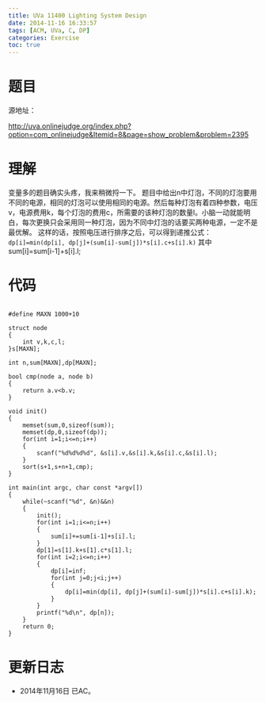 ```yaml
---
title: UVa 11400 Lighting System Design
date: 2014-11-16 16:33:57
tags: [ACM, UVa, C, DP]
categories: Exercise
toc: true
---
```

# 题目
源地址：

http://uva.onlinejudge.org/index.php?option=com_onlinejudge&Itemid=8&page=show_problem&problem=2395

# 理解
变量多的题目确实头疼，我来稍微捋一下。
题目中给出n中灯泡，不同的灯泡要用不同的电源，相同的灯泡可以使用相同的电源。然后每种灯泡有着四种参数，电压v，电源费用k，每个灯泡的费用c，所需要的该种灯泡的数量l。小脑一动就能明白，每次更换只会采用同一种灯泡，因为不同中灯泡的话要买两种电源，一定不是最优解。
这样的话，按照电压进行排序之后，可以得到递推公式：
`dp[i]=min(dp[i], dp[j]+(sum[i]-sum[j])*s[i].c+s[i].k)`
其中sum[i]=sum[i-1]+s[i].l;

<!-- more -->

# 代码

```

#define MAXN 1000+10

struct node
{
    int v,k,c,l;
}s[MAXN];

int n,sum[MAXN],dp[MAXN];

bool cmp(node a, node b)
{
    return a.v<b.v;
}

void init()
{
    memset(sum,0,sizeof(sum));
    memset(dp,0,sizeof(dp));
    for(int i=1;i<=n;i++)
    {
        scanf("%d%d%d%d", &s[i].v,&s[i].k,&s[i].c,&s[i].l);
    }
    sort(s+1,s+n+1,cmp);
}

int main(int argc, char const *argv[])
{
    while(~scanf("%d", &n)&&n)
    {
        init();
        for(int i=1;i<=n;i++)
        {
            sum[i]+=sum[i-1]+s[i].l;
        }
        dp[1]=s[1].k+s[1].c*s[1].l;
        for(int i=2;i<=n;i++)
        {
            dp[i]=inf;
            for(int j=0;j<i;j++)
            {
                dp[i]=min(dp[i], dp[j]+(sum[i]-sum[j])*s[i].c+s[i].k);
            }
        }
        printf("%d\n", dp[n]);
    }
	return 0;
}

```

# 更新日志
- 2014年11月16日 已AC。